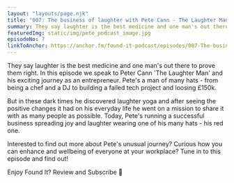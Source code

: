 ```yaml
---
layout: "layouts/page.njk"
title: "007: The business of laughter with Pete Cann - The Laughter Man"
summary: They say laughter is the best medicine and one man's out there to prove them right. In this episode we speak to Peter Cann 'The Laughter Man' and his exciting journey as an entrepreneur. Pete's a man of many hats - from being a chef and a DJ to building a failed tech project and loosing £150k. 
featuredImg: static/img/pete_podcast_image.jpg
episodeNo: 7
linkToAnchor: https://anchor.fm/found-it-podcast/episodes/007-The-business-of-laughter-with-Peter-Cann---The-Laughter-Man-es379n
---
```

They say laughter is the best medicine and one man's out there to prove them right. In this episode we speak to Peter Cann 'The Laughter Man' and his exciting journey as an entrepreneur. Pete's a man of many hats - from being a chef and a DJ to building a failed tech project and loosing £150k. 

But in these dark times he discovered laughter yoga and after seeing the positive changes it had on his everyday life he went on a mission to share it with as many people as possible. Today, Pete's running a successful business spreading joy and laughter wearing one of his many hats - his red one. 

Interested to find out more about Pete's unusual journey? Curious how you can enhance and wellbeing of everyone at your workplace? Tune in to this episode and find out!

Enjoy Found It? Review and Subscribe 🌟